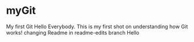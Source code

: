 # myGit
My first Git
Hello Everybody. This is my first shot on understanding how Git works!
changing Readme in readme-edits branch
Hello